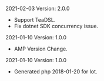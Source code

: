 2021-02-03 Version: 2.0.0
- Support TeaDSL.
- Fix dotnet SDK concurrency issue.

2021-01-10 Version: 1.0.0
- AMP Version Change.

2021-01-10 Version: 1.0.0
- Generated php 2018-01-20 for Iot.

